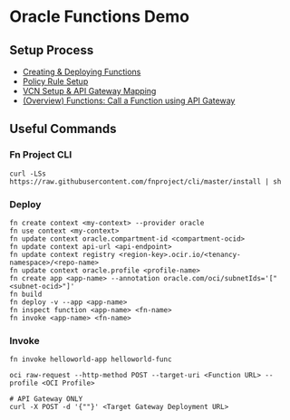 # Oracle Functions Demo

## Setup Process

- [Creating & Deploying Functions](https://docs.oracle.com/en-us/iaas/Content/Functions/Tasks/functionsuploading.htm)
- [Policy Rule Setup](https://docs.oracle.com/en-us/iaas/Content/APIGateway/Tasks/apigatewaycreatingpolicies.htm)
- [VCN Setup & API Gateway Mapping](https://docs.oracle.com/en-us/iaas/Content/APIGateway/Tasks/apigatewaycreatingpolicies.htm)
- [(Overview) Functions: Call a Function using API Gateway](https://docs.oracle.com/en-us/iaas/developer-tutorials/tutorials/functions/func-api-gtw/01-summary.htm)

## Useful Commands

### Fn Project CLI

```
curl -LSs https://raw.githubusercontent.com/fnproject/cli/master/install | sh
```

### Deploy

```
fn create context <my-context> --provider oracle
fn use context <my-context>
fn update context oracle.compartment-id <compartment-ocid>
fn update context api-url <api-endpoint>
fn update context registry <region-key>.ocir.io/<tenancy-namespace>/<repo-name>
fn update context oracle.profile <profile-name>
fn create app <app-name> --annotation oracle.com/oci/subnetIds='["<subnet-ocid>"]'
fn build
fn deploy -v --app <app-name>
fn inspect function <app-name> <fn-name>
fn invoke <app-name> <fn-name>
```

### Invoke

```
fn invoke helloworld-app helloworld-func

oci raw-request --http-method POST --target-uri <Function URL> --profile <OCI Profile>

# API Gateway ONLY
curl -X POST -d '{""}' <Target Gateway Deployment URL>
```
